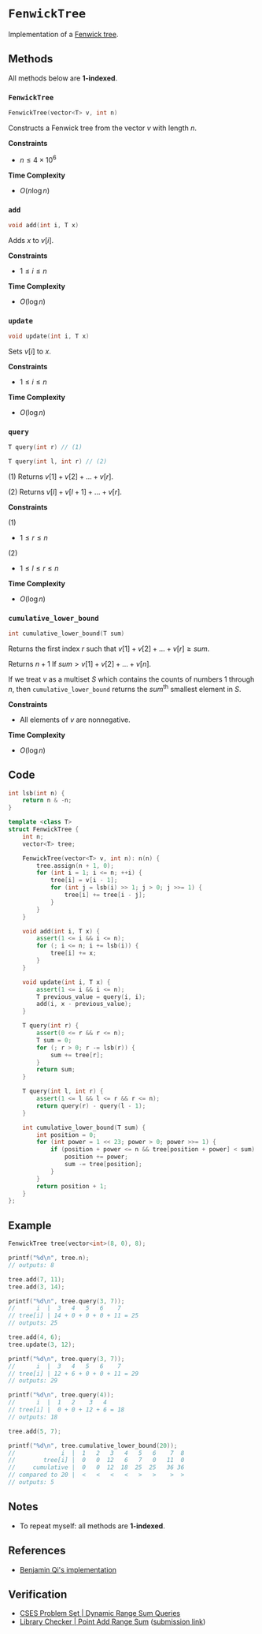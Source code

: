 # `FenwickTree`
Implementation of a [Fenwick tree](https://en.wikipedia.org/wiki/Fenwick_tree).

## Methods
All methods below are **1-indexed**.

### `FenwickTree`
```cpp
FenwickTree(vector<T> v, int n)
```

Constructs a Fenwick tree from the vector $v$ with length $n$.

**Constraints**
- $n \le 4 \times 10^{6}$ 

**Time Complexity**
- $O(n \log n)$

### `add`
```cpp
void add(int i, T x)
```

Adds $x$ to $v[i]$.

**Constraints**
- $1 \le i \le n$

**Time Complexity**
- $O(\log n)$

### `update`
```cpp
void update(int i, T x)
```

Sets $v[i]$ to $x$.

**Constraints**
- $1 \le i \le n$

**Time Complexity**
- $O(\log n)$

### `query`
```cpp
T query(int r) // (1)
```

```cpp
T query(int l, int r) // (2)
```

(1) Returns $v[1] + v[2] + \dots + v[r]$.

(2) Returns $v[l] + v[l + 1] + \dots + v[r]$.

**Constraints**

(1)
- $1 \le r \le n$

(2)
- $1 \le l \le r \le n$

**Time Complexity**
- $O(\log n)$

### `cumulative_lower_bound`
```cpp
int cumulative_lower_bound(T sum)
```

Returns the first index $r$ such that $v[1] + v[2] + \dots + v[r] \ge sum$.

Returns $n + 1$ If $sum > v[1] + v[2] + \dots + v[n]$.

If we treat $v$ as a multiset $S$ which contains the counts of numbers $1$ through $n$, then `cumulative_lower_bound`  returns the $sum^{\text{th}}$ smallest element in $S$.

**Constraints**
- All elements of $v$ are nonnegative.

**Time Complexity**
- $O(\log n)$

## Code
```cpp
int lsb(int n) {
	return n & -n;
}

template <class T>
struct FenwickTree {
	int n;
	vector<T> tree;

	FenwickTree(vector<T> v, int n): n(n) {
		tree.assign(n + 1, 0);
		for (int i = 1; i <= n; ++i) {
			tree[i] = v[i - 1];
			for (int j = lsb(i) >> 1; j > 0; j >>= 1) {
				tree[i] += tree[i - j];
			}
		}
	}

	void add(int i, T x) {
		assert(1 <= i && i <= n);
		for (; i <= n; i += lsb(i)) {
			tree[i] += x;
		}
	}

	void update(int i, T x) {
		assert(1 <= i && i <= n);
		T previous_value = query(i, i);
		add(i, x - previous_value);
	}

	T query(int r) {
		assert(0 <= r && r <= n);
		T sum = 0;
		for (; r > 0; r -= lsb(r)) {
			sum += tree[r];
		}
		return sum;
	}

	T query(int l, int r) {
		assert(1 <= l && l <= r && r <= n);
		return query(r) - query(l - 1);
	}

	int cumulative_lower_bound(T sum) {
		int position = 0;
		for (int power = 1 << 23; power > 0; power >>= 1) {
			if (position + power <= n && tree[position + power] < sum) {
				position += power;
				sum -= tree[position];
			}
		}
		return position + 1;
	}
};
```

## Example
```cpp
FenwickTree tree(vector<int>(8, 0), 8);

printf("%d\n", tree.n);
// outputs: 8

tree.add(7, 11);
tree.add(3, 14);

printf("%d\n", tree.query(3, 7));
//      i  |  3   4   5   6    7
// tree[i] | 14 + 0 + 0 + 0 + 11 = 25
// outputs: 25

tree.add(4, 6);
tree.update(3, 12);

printf("%d\n", tree.query(3, 7));
//      i  |  3   4   5   6    7
// tree[i] | 12 + 6 + 0 + 0 + 11 = 29
// outputs: 29

printf("%d\n", tree.query(4));
//      i  |  1   2    3   4
// tree[i] |  0 + 0 + 12 + 6 = 18
// outputs: 18

tree.add(5, 7);

printf("%d\n", tree.cumulative_lower_bound(20));
//             i  |  1   2   3   4   5   6    7  8
//        tree[i] |  0   0  12   6   7   0   11  0
//     cumulative |  0   0  12  18  25  25   36 36
// compared to 20 |  <   <   <   <   >   >    >  >   
// outputs: 5
```

## Notes
- To repeat myself: all methods are **1-indexed**.

## References
- [Benjamin Qi's implementation](https://github.com/bqi343/USACO/blob/master/Implementations/content/data-structures/1D%20Range%20Queries%20(9.2)/BIT.h)

## Verification
- [CSES Problem Set | Dynamic Range Sum Queries](https://cses.fi/problemset/task/1648)
- [Library Checker | Point Add Range Sum](https://judge.yosupo.jp/problem/point_add_range_sum) ([submission link](https://judge.yosupo.jp/submission/94470))